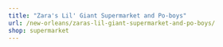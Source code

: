 ```yaml
---
title: "Zara's Lil' Giant Supermarket and Po-boys"
url: /new-orleans/zaras-lil-giant-supermarket-and-po-boys/
shop: supermarket
---
```

